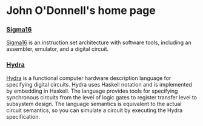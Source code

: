 # John O'Donnell's home page

### [Sigma16](https://jtod.github.io/S16/)

[Sigma16](https://jtod.github.io/S16/) is an instruction set architecture with software tools, including an assembler, emulator, and a digital circuit.

### [Hydra](https://github.com/jtod/Hydra)

[Hydra](https://github.com/jtod/Hydra) is a functional computer hardware description language for specifying digital circuits.  Hydra uses Haskell notation and is implemented by embedding in Haskell. The language provides tools for specifying synchronous circuits from the level of logic gates to register transfer level to subsystem design.  The language semantics is equivalent to the actual circuit semantics, so you can simulate a circuit by executing the Hydra specification.
